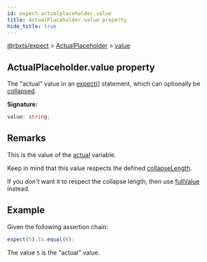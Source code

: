 ```yaml
---
id: expect.actualplaceholder.value
title: ActualPlaceholder.value property
hide_title: true
---
```


[@rbxts/expect](./expect.md) &gt; [ActualPlaceholder](./expect.actualplaceholder.md) &gt; [value](./expect.actualplaceholder.value.md)

## ActualPlaceholder.value property

The "actual" value in an [expect()](./expect.expect.md) statement, which can optionally be [collapsed](./expect.expectconfig.collapselength.md)<!-- -->.

**Signature:**

```typescript
value: string;
```

## Remarks

This is the value of the [actual](./expect.placeholder.actual.md) variable.

Keep in mind that this value respects the defined [collapseLength](./expect.expectconfig.collapselength.md)<!-- -->.

If you _don't_ want it to respect the collapse length, then use [fullValue](./expect.actualplaceholder.fullvalue.md) instead.

## Example

Given the following assertion chain:

```ts
expect(5).to.equal(6);
```
The value `5` is the "actual" value.
